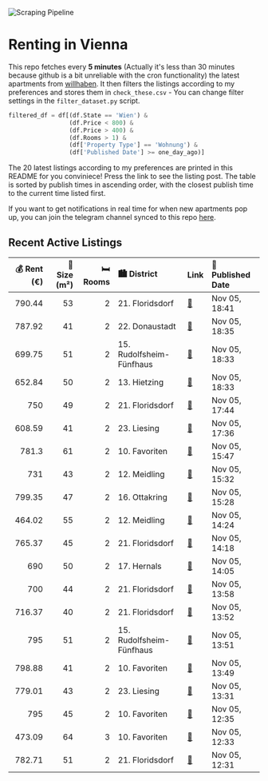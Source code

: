 ![Scraping Pipeline](https://github.com/AthomsG/renting-in-vienna/actions/workflows/run_pipeline.yml/badge.svg)


# Renting in Vienna

This repo fetches every **5 minutes** (Actually it's less than 30 minutes because github is a bit unreliable with the cron functionality) the latest apartments from [willhaben](https://www.willhaben.at/).
It then filters the listings according to my preferences and stores them in `check_these.csv` - You can change filter settings in the `filter_dataset.py` script.

```python
filtered_df = df[(df.State == 'Wien') & 
                 (df.Price < 800) &
                 (df.Price > 400) &
                 (df.Rooms > 1) &
                 (df['Property Type'] == 'Wohnung') &
                 (df['Published Date'] >= one_day_ago)]
```

The 20 latest listings according to my preferences are printed in this README for you conviniece! Press the link to see the listing post.
The table is sorted by publish times in ascending order, with the closest publish time to the current time listed first.

If you want to get notifications in real time for when new apartments pop up, you can join the telegram channel synced to this repo [here](https://t.me/+1HPAYOf5BSsyNTlk).

## Recent Active Listings

|   💰 Rent (€) |   📏 Size (m²) |   🛏️ Rooms | 🏙️ District              | Link                                                                                                                                                                                                                                                       | 📅 Published Date   |
|-------------:|--------------:|-----------:|:-------------------------|:-----------------------------------------------------------------------------------------------------------------------------------------------------------------------------------------------------------------------------------------------------------|:-------------------|
|       790.44 |            53 |          2 | 21. Floridsdorf          | [🔗](https://www.willhaben.at/iad/immobilien/d/mietwohnungen/wien/wien-1210-floridsdorf/2-zimmer/53-m%C2%B2-wohnung---inkl.-kellerabteil-1665132600/)                                                                                                       | Nov 05, 18:41      |
|       787.92 |            41 |          2 | 22. Donaustadt           | [🔗](https://www.willhaben.at/iad/immobilien/d/mietwohnungen/wien/wien-1220-donaustadt/modernes-wohnen-mit-balkon-in-1220-wien---4119m%C2%B2-zum-mietpreis-von-78792-eur%21-1580236359/)                                                                    | Nov 05, 18:35      |
|       699.75 |            51 |          2 | 15. Rudolfsheim-Fünfhaus | [🔗](https://www.willhaben.at/iad/immobilien/d/mietwohnungen/wien/wien-1150-rudolfsheim-f%C3%BCnfhaus/tolle-2-zimmerwohnung-an-der-u4%21-1880079982/)                                                                                                       | Nov 05, 18:33      |
|       652.84 |            50 |          2 | 13. Hietzing             | [🔗](https://www.willhaben.at/iad/immobilien/d/mietwohnungen/wien/wien-1130-hietzing/gut-geschnittene-2-zimmerwohnung-in-beliebter-gr%C3%BCnruhelage%21-1823539964/)                                                                                        | Nov 05, 18:33      |
|       750    |            49 |          2 | 21. Floridsdorf          | [🔗](https://www.willhaben.at/iad/immobilien/d/mietwohnungen/wien/wien-1210-floridsdorf/2-zimmer-dachgeschosswohnung-%2A%2Aohne-provision%2A%2Abusstation-vor-der-haust%C3%BCre%2A%2A-2030561384/)                                                          | Nov 05, 17:44      |
|       608.59 |            41 |          2 | 23. Liesing              | [🔗](https://www.willhaben.at/iad/immobilien/d/mietwohnungen/wien/wien-1230-liesing/herzige-singlewohnung-f%C3%BCr-naturliebhaber%2Ainnen-mit-gartennutzung-1303942806/)                                                                                    | Nov 05, 17:36      |
|       781.3  |            61 |          2 | 10. Favoriten            | [🔗](https://www.willhaben.at/iad/immobilien/d/mietwohnungen/wien/wien-1100-favoriten/gro%C3%9Fe-2-zimmer-wohnung-zum-guten-preis-bei-u1-1132481725/)                                                                                                       | Nov 05, 15:47      |
|       731    |            43 |          2 | 12. Meidling             | [🔗](https://www.willhaben.at/iad/immobilien/d/mietwohnungen/wien/wien-1120-meidling/niederhofstra%C3%9Fe-39-43m-wohnung-1763245094/)                                                                                                                       | Nov 05, 15:32      |
|       799.35 |            47 |          2 | 16. Ottakring            | [🔗](https://www.willhaben.at/iad/immobilien/d/mietwohnungen/wien/wien-1160-ottakring/bezugsfertige-25-zimmer-in-ottakring-1219433957/)                                                                                                                     | Nov 05, 15:28      |
|       464.02 |            55 |          2 | 12. Meidling             | [🔗](https://www.willhaben.at/iad/immobilien/d/mietwohnungen/wien/wien-1120-meidling/ruhige-2-zimmer-gemeindewohnung-mit-loggia-1295704242/)                                                                                                                | Nov 05, 14:24      |
|       765.37 |            45 |          2 | 21. Floridsdorf          | [🔗](https://www.willhaben.at/iad/immobilien/d/mietwohnungen/wien/wien-1210-floridsdorf/tolle-2-zimmer-wohnung-mit-idealer-raumaufteilung-in-guter-und-infrastrukturell-ansprechender-lage%21-1791769254/)                                                  | Nov 05, 14:18      |
|       690    |            50 |          2 | 17. Hernals              | [🔗](https://www.willhaben.at/iad/immobilien/d/mietwohnungen/wien/wien-1170-hernals/ruhige-wohnung-im-17.-bezirk-akh-und-ubahn-n%C3%A4he-privat-zu-vermieten-1960960709/)                                                                                   | Nov 05, 14:05      |
|       700    |            44 |          2 | 21. Floridsdorf          | [🔗](https://www.willhaben.at/iad/immobilien/d/mietwohnungen/wien/wien-1210-floridsdorf/orea-%7C-traumhafte-2-zimmer-neubauwohnung-in-bester-lage-%7C-smart-besichtigen-%C2%B7-online-anmieten-1261856577/)                                                 | Nov 05, 13:58      |
|       716.37 |            40 |          2 | 21. Floridsdorf          | [🔗](https://www.willhaben.at/iad/immobilien/d/mietwohnungen/wien/wien-1210-floridsdorf/orea-%7C-gem%C3%BCtliche-neubauwohnung-mit-gro%C3%9Fem-garten-und-top-anbindung-%7C-smart-besichtigen-%C2%B7-online-anmieten-957197651/)                            | Nov 05, 13:52      |
|       795    |            51 |          2 | 15. Rudolfsheim-Fünfhaus | [🔗](https://www.willhaben.at/iad/immobilien/d/mietwohnungen/wien/wien-1150-rudolfsheim-f%C3%BCnfhaus/wundersch%C3%B6ne-2-zimmer-wohnung-mit-terrasse-1939918169/)                                                                                          | Nov 05, 13:51      |
|       798.88 |            41 |          2 | 10. Favoriten            | [🔗](https://www.willhaben.at/iad/immobilien/d/mietwohnungen/wien/wien-1100-favoriten/sonnwend-living%21-inklusive-k%C3%BCche%21-erstbezug%21-elektrische-raffstores%21-klima-vorb.%21-n%C3%A4he-u1.---wohntraum-774645004/)                                | Nov 05, 13:49      |
|       779.01 |            43 |          2 | 23. Liesing              | [🔗](https://www.willhaben.at/iad/immobilien/d/mietwohnungen/wien/wien-1230-liesing/2-zimmer-neubauwohnung-mit-komplettk%C3%BCche-balkon-au%C3%9Fenfl%C3%A4che-und-kellerabteil/-bg17-2-08-1513550130/)                                                     | Nov 05, 13:31      |
|       795    |            45 |          2 | 10. Favoriten            | [🔗](https://www.willhaben.at/iad/immobilien/d/mietwohnungen/wien/wien-1100-favoriten/baujahr-2020-van-der-n%C3%BCll-gasse---hofseitige-2-zimmer-mit-957m2-gro%C3%9Fem-balkon-1877544970/)                                                                  | Nov 05, 12:35      |
|       473.09 |            64 |          3 | 10. Favoriten            | [🔗](https://www.willhaben.at/iad/immobilien/d/mietwohnungen/wien/wien-1100-favoriten/3.-zimmer-gemeindewohnung-in-1100-wien-ohne-aufzug%21-/-vormerkschein-bis-30.09.2024-/-n%C3%A4chste-sammelbesichtigung-am-10.11.24-von-14-bis-17h-%21%21-1551815967/) | Nov 05, 12:33      |
|       782.71 |            51 |          2 | 21. Floridsdorf          | [🔗](https://www.willhaben.at/iad/immobilien/d/mietwohnungen/wien/wien-1210-floridsdorf/attraktive-wohnung-mit-loggia-nahe-floridsdorfer-wasserpark-1515002523/)                                                                                            | Nov 05, 12:31      |
